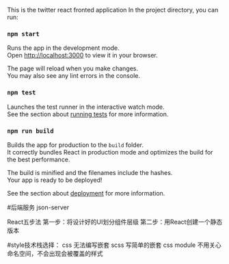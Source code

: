 This is the twitter react fronted application
In the project directory, you can run:

### `npm start`

Runs the app in the development mode.\
Open [http://localhost:3000](http://localhost:3000) to view it in your browser.

The page will reload when you make changes.\
You may also see any lint errors in the console.

### `npm test`

Launches the test runner in the interactive watch mode.\
See the section about [running tests](https://facebook.github.io/create-react-app/docs/running-tests) for more information.

### `npm run build`

Builds the app for production to the `build` folder.\
It correctly bundles React in production mode and optimizes the build for the best performance.

The build is minified and the filenames include the hashes.\
Your app is ready to be deployed!

See the section about [deployment](https://facebook.github.io/create-react-app/docs/deployment) for more information.

#后端服务
json-server

React五步法
第一步：将设计好的UI划分组件层级
第二步：用React创建一个静态版本

#style技术栈选择：
css 无法编写嵌套
scss 写简单的嵌套
css module 不用关心命名空间，不会出现会被覆盖的样式
